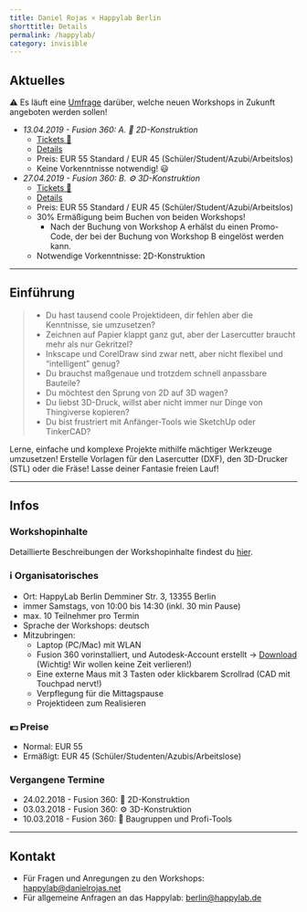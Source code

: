 ```yaml
---
title: Daniel Rojas × Happylab Berlin
shorttitle: Details
permalink: /happylab/
category: invisible
---
```


## Aktuelles

⚠️ Es läuft eine [Umfrage](https://goo.gl/forms/UkmXidcZ80N0iU253) darüber,
welche neuen Workshops in Zukunft angeboten werden sollen!

* *13.04.2019 - Fusion 360: A. 📐 2D-Konstruktion*
  * [Tickets 🎫](https://www.eventbrite.com/e/fusion-360-workshop-2d-konstruktion-tickets-59287062199)
  * [Details](/happylab/details)
  * Preis: EUR 55 Standard / EUR 45 (Schüler/Student/Azubi/Arbeitslos)
  * Keine Vorkenntnisse notwendig! 😃
* *27.04.2019 - Fusion 360: B. ⚙️ 3D-Konstruktion*
  * [Tickets 🎫](https://www.eventbrite.com/e/fusion-360-workshop-3d-konstruktion-tickets-59287182559)
  * [Details](/happylab/details)
  * Preis: EUR 55 Standard / EUR 45 (Schüler/Student/Azubi/Arbeitslos)
  * 30% Ermäßigung beim Buchen von beiden Workshops!
     * Nach der Buchung von Workshop A erhälst du einen Promo-Code, der bei der Buchung von Workshop B eingelöst werden kann.
  * Notwendige Vorkenntnisse: 2D-Konstruktion

---

## Einführung

> * Du hast tausend coole Projektideen, dir fehlen aber die Kenntnisse, sie umzusetzen?
> * Zeichnen auf Papier klappt ganz gut, aber der Lasercutter braucht mehr als nur Gekritzel?
> * Inkscape und CorelDraw sind zwar nett, aber nicht flexibel und “intelligent” genug?
> * Du brauchst maßgenaue und trotzdem schnell anpassbare Bauteile?
> * Du möchtest den Sprung von 2D auf 3D wagen?
> * Du liebst 3D-Druck, willst aber nicht immer nur Dinge von Thingiverse kopieren?
> * Du bist frustriert mit Anfänger-Tools wie SketchUp oder TinkerCAD?

Lerne, einfache und komplexe Projekte mithilfe mächtiger Werkzeuge umzusetzen!
Erstelle Vorlagen für den Lasercutter (DXF), den 3D-Drucker (STL) oder die Fräse!
Lasse deiner Fantasie freien Lauf!

---

## Infos

### Workshopinhalte

Detaillierte Beschreibungen der Workshopinhalte findest du [hier](/happylab/details).

### ℹ️ Organisatorisches

* Ort: HappyLab Berlin
  Demminer Str. 3, 13355 Berlin
* immer Samstags, von 10:00 bis 14:30 (inkl. 30 min Pause)
* max. 10 Teilnehmer pro Termin
* Sprache der Workshops: deutsch
* Mitzubringen:
  * Laptop (PC/Mac) mit WLAN
  * Fusion 360 vorinstalliert, und Autodesk-Account erstellt -> [Download](https://www.autodesk.de/products/fusion-360/overview) (Wichtig! Wir wollen keine Zeit verlieren!)
  * Eine externe Maus mit 3 Tasten oder klickbarem Scrollrad (CAD mit Touchpad nervt!)
  * Verpflegung für die Mittagspause
  * Projektideen zum Realisieren

### 💶 Preise

* Normal: EUR 55
* Ermäßigt: EUR 45 (Schüler/Studenten/Azubis/Arbeitslose)

### Vergangene Termine

* 24.02.2018 - Fusion 360: 📐 2D-Konstruktion
* 03.03.2018 - Fusion 360: ⚙️ 3D-Konstruktion
* 10.03.2018 - Fusion 360: 🔩 Baugruppen und Profi-Tools

---

## Kontakt

* Für Fragen und Anregungen zu den Workshops:
  <happylab@danielrojas.net>
* Für allgemeine Anfragen an das Happylab:
  <berlin@happylab.de>
